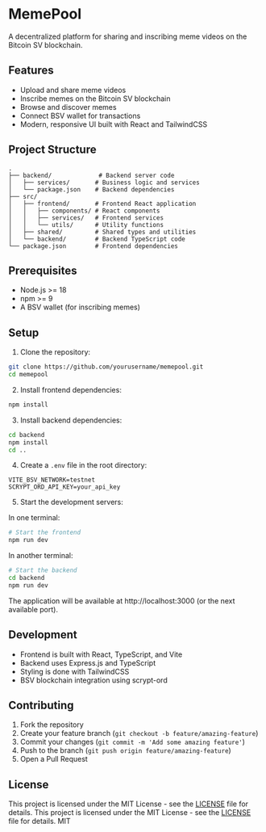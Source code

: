 # MemePool

A decentralized platform for sharing and inscribing meme videos on the Bitcoin SV blockchain.

## Features

- Upload and share meme videos
- Inscribe memes on the Bitcoin SV blockchain
- Browse and discover memes
- Connect BSV wallet for transactions
- Modern, responsive UI built with React and TailwindCSS

## Project Structure

```
.
├── backend/             # Backend server code
│   ├── services/       # Business logic and services
│   └── package.json    # Backend dependencies
├── src/
│   ├── frontend/       # Frontend React application
│   │   ├── components/ # React components
│   │   ├── services/   # Frontend services
│   │   └── utils/      # Utility functions
│   ├── shared/         # Shared types and utilities
│   └── backend/        # Backend TypeScript code
└── package.json        # Frontend dependencies
```

## Prerequisites

- Node.js >= 18
- npm >= 9
- A BSV wallet (for inscribing memes)

## Setup

1. Clone the repository:
```bash
git clone https://github.com/yourusername/memepool.git
cd memepool
```

2. Install frontend dependencies:
```bash
npm install
```

3. Install backend dependencies:
```bash
cd backend
npm install
cd ..
```

4. Create a `.env` file in the root directory:
```env
VITE_BSV_NETWORK=testnet
SCRYPT_ORD_API_KEY=your_api_key
```

5. Start the development servers:

In one terminal:
```bash
# Start the frontend
npm run dev
```

In another terminal:
```bash
# Start the backend
cd backend
npm run dev
```

The application will be available at http://localhost:3000 (or the next available port).

## Development

- Frontend is built with React, TypeScript, and Vite
- Backend uses Express.js and TypeScript
- Styling is done with TailwindCSS
- BSV blockchain integration using scrypt-ord

## Contributing

1. Fork the repository
2. Create your feature branch (`git checkout -b feature/amazing-feature`)
3. Commit your changes (`git commit -m 'Add some amazing feature'`)
4. Push to the branch (`git push origin feature/amazing-feature`)
5. Open a Pull Request

## License

This project is licensed under the MIT License - see the [LICENSE](LICENSE) file for details.
This project is licensed under the MIT License - see the [LICENSE](LICENSE) file for details.
MIT